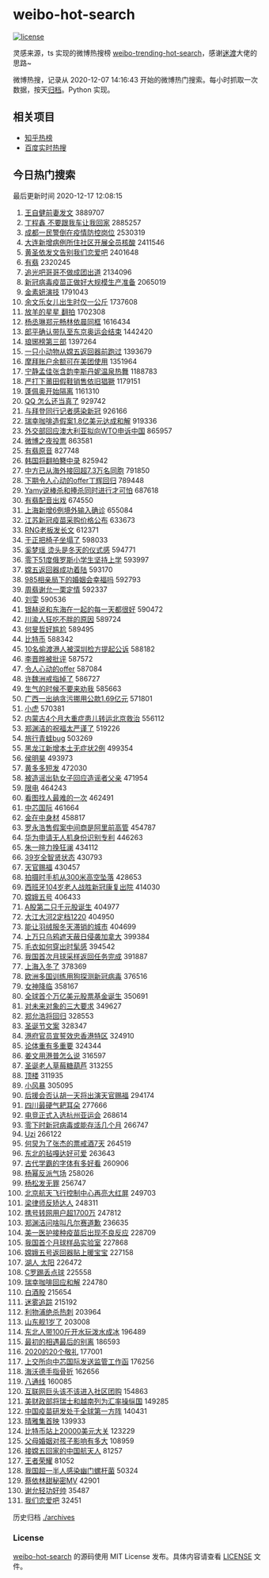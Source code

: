 # weibo-hot-search

[![license](https://img.shields.io/github/license/Arrackisarookie/weibo-hot-search)](https://github.com/Arrackisarookie/weibo-hot-search/blob/master/LICENSE)

灵感来源，ts 实现的微博热搜榜 [weibo-trending-hot-search](https://github.com/justjavac/weibo-trending-hot-search)，感谢[迷渡](https://github.com/justjavac)大佬的思路~

微博热搜，记录从 2020-12-07 14:16:43 开始的微博热门搜索。每小时抓取一次数据，按天[归档](./archives)。Python 实现。

## 相关项目
+ [知乎热榜](https://github.com/Arrackisarookie/zhihu-top-search)
+ [百度实时热搜](https://github.com/Arrackisarookie/baidu-hot-search)

## 今日热门搜索

<!-- Rank Begin -->

最后更新时间 2020-12-17 12:08:15

1. [王自健前妻发文](https://s.weibo.com/weibo?q=%E7%8E%8B%E8%87%AA%E5%81%A5%E5%89%8D%E5%A6%BB%E5%8F%91%E6%96%87&Refer=top) 3889707
1. [丁程鑫 不要跟我车让我回家](https://s.weibo.com/weibo?q=%E4%B8%81%E7%A8%8B%E9%91%AB%20%E4%B8%8D%E8%A6%81%E8%B7%9F%E6%88%91%E8%BD%A6%E8%AE%A9%E6%88%91%E5%9B%9E%E5%AE%B6&Refer=top) 2885257
1. [成都一民警倒在疫情防控岗位](https://s.weibo.com/weibo?q=%23%E6%88%90%E9%83%BD%E4%B8%80%E6%B0%91%E8%AD%A6%E5%80%92%E5%9C%A8%E7%96%AB%E6%83%85%E9%98%B2%E6%8E%A7%E5%B2%97%E4%BD%8D%23&Refer=top) 2530319
1. [大连新增病例所住社区开展全员核酸](https://s.weibo.com/weibo?q=%23%E5%A4%A7%E8%BF%9E%E6%96%B0%E5%A2%9E%E7%97%85%E4%BE%8B%E6%89%80%E4%BD%8F%E7%A4%BE%E5%8C%BA%E5%BC%80%E5%B1%95%E5%85%A8%E5%91%98%E6%A0%B8%E9%85%B8%23&Refer=top) 2411546
1. [黄圣依发文告别我们恋爱吧](https://s.weibo.com/weibo?q=%23%E9%BB%84%E5%9C%A3%E4%BE%9D%E5%8F%91%E6%96%87%E5%91%8A%E5%88%AB%E6%88%91%E4%BB%AC%E6%81%8B%E7%88%B1%E5%90%A7%23&Refer=top) 2401648
1. [有翡](https://s.weibo.com/weibo?q=%E6%9C%89%E7%BF%A1&Refer=top) 2320245
1. [追光吧哥哥不做成团出道](https://s.weibo.com/weibo?q=%23%E8%BF%BD%E5%85%89%E5%90%A7%E5%93%A5%E5%93%A5%E4%B8%8D%E5%81%9A%E6%88%90%E5%9B%A2%E5%87%BA%E9%81%93%23&Refer=top) 2134096
1. [新冠病毒疫苗正做好大规模生产准备](https://s.weibo.com/weibo?q=%23%E6%96%B0%E5%86%A0%E7%97%85%E6%AF%92%E7%96%AB%E8%8B%97%E6%AD%A3%E5%81%9A%E5%A5%BD%E5%A4%A7%E8%A7%84%E6%A8%A1%E7%94%9F%E4%BA%A7%E5%87%86%E5%A4%87%23&Refer=top) 2065019
1. [金素妍演技](https://s.weibo.com/weibo?q=%E9%87%91%E7%B4%A0%E5%A6%8D%E6%BC%94%E6%8A%80&Refer=top) 1791043
1. [余文乐女儿出生时仅一公斤](https://s.weibo.com/weibo?q=%E4%BD%99%E6%96%87%E4%B9%90%E5%A5%B3%E5%84%BF%E5%87%BA%E7%94%9F%E6%97%B6%E4%BB%85%E4%B8%80%E5%85%AC%E6%96%A4&Refer=top) 1737608
1. [放羊的星星 翻拍](https://s.weibo.com/weibo?q=%E6%94%BE%E7%BE%8A%E7%9A%84%E6%98%9F%E6%98%9F%20%E7%BF%BB%E6%8B%8D&Refer=top) 1702308
1. [杨丞琳郑元畅林依晨同框](https://s.weibo.com/weibo?q=%23%E6%9D%A8%E4%B8%9E%E7%90%B3%E9%83%91%E5%85%83%E7%95%85%E6%9E%97%E4%BE%9D%E6%99%A8%E5%90%8C%E6%A1%86%23&Refer=top) 1616434
1. [郎平确认带队至东京奥运会结束](https://s.weibo.com/weibo?q=%23%E9%83%8E%E5%B9%B3%E7%A1%AE%E8%AE%A4%E5%B8%A6%E9%98%9F%E8%87%B3%E4%B8%9C%E4%BA%AC%E5%A5%A5%E8%BF%90%E4%BC%9A%E7%BB%93%E6%9D%9F%23&Refer=top) 1442420
1. [琅琊榜第三部](https://s.weibo.com/weibo?q=%23%E7%90%85%E7%90%8A%E6%A6%9C%E7%AC%AC%E4%B8%89%E9%83%A8%23&Refer=top) 1397264
1. [一只小动物从嫦五返回器前跑过](https://s.weibo.com/weibo?q=%23%E4%B8%80%E5%8F%AA%E5%B0%8F%E5%8A%A8%E7%89%A9%E4%BB%8E%E5%AB%A6%E4%BA%94%E8%BF%94%E5%9B%9E%E5%99%A8%E5%89%8D%E8%B7%91%E8%BF%87%23&Refer=top) 1393679
1. [摩拜账户余额可在美团使用](https://s.weibo.com/weibo?q=%E6%91%A9%E6%8B%9C%E8%B4%A6%E6%88%B7%E4%BD%99%E9%A2%9D%E5%8F%AF%E5%9C%A8%E7%BE%8E%E5%9B%A2%E4%BD%BF%E7%94%A8&Refer=top) 1351964
1. [宁静孟佳张含韵李斯丹妮温泉热舞](https://s.weibo.com/weibo?q=%E5%AE%81%E9%9D%99%E5%AD%9F%E4%BD%B3%E5%BC%A0%E5%90%AB%E9%9F%B5%E6%9D%8E%E6%96%AF%E4%B8%B9%E5%A6%AE%E6%B8%A9%E6%B3%89%E7%83%AD%E8%88%9E&Refer=top) 1188783
1. [严打下莆田假鞋销售依旧猖獗](https://s.weibo.com/weibo?q=%23%E4%B8%A5%E6%89%93%E4%B8%8B%E8%8E%86%E7%94%B0%E5%81%87%E9%9E%8B%E9%94%80%E5%94%AE%E4%BE%9D%E6%97%A7%E7%8C%96%E7%8D%97%23&Refer=top) 1179151
1. [蓬佩奥开始隔离](https://s.weibo.com/weibo?q=%23%E8%93%AC%E4%BD%A9%E5%A5%A5%E5%BC%80%E5%A7%8B%E9%9A%94%E7%A6%BB%23&Refer=top) 1161310
1. [QQ 怎么还当真了](https://s.weibo.com/weibo?q=QQ%20%E6%80%8E%E4%B9%88%E8%BF%98%E5%BD%93%E7%9C%9F%E4%BA%86&Refer=top) 929742
1. [与拜登同行记者感染新冠](https://s.weibo.com/weibo?q=%E4%B8%8E%E6%8B%9C%E7%99%BB%E5%90%8C%E8%A1%8C%E8%AE%B0%E8%80%85%E6%84%9F%E6%9F%93%E6%96%B0%E5%86%A0&Refer=top) 926166
1. [瑞幸咖啡造假案1.8亿美元达成和解](https://s.weibo.com/weibo?q=%E7%91%9E%E5%B9%B8%E5%92%96%E5%95%A1%E9%80%A0%E5%81%87%E6%A1%881.8%E4%BA%BF%E7%BE%8E%E5%85%83%E8%BE%BE%E6%88%90%E5%92%8C%E8%A7%A3&Refer=top) 919336
1. [外交部回应澳大利亚拟向WTO申诉中国](https://s.weibo.com/weibo?q=%23%E5%A4%96%E4%BA%A4%E9%83%A8%E5%9B%9E%E5%BA%94%E6%BE%B3%E5%A4%A7%E5%88%A9%E4%BA%9A%E6%8B%9F%E5%90%91WTO%E7%94%B3%E8%AF%89%E4%B8%AD%E5%9B%BD%23&Refer=top) 865957
1. [微博之夜投票](https://s.weibo.com/weibo?q=%E5%BE%AE%E5%8D%9A%E4%B9%8B%E5%A4%9C%E6%8A%95%E7%A5%A8&Refer=top) 863581
1. [有翡原音](https://s.weibo.com/weibo?q=%E6%9C%89%E7%BF%A1%E5%8E%9F%E9%9F%B3&Refer=top) 827748
1. [韩国将翻拍簪中录](https://s.weibo.com/weibo?q=%E9%9F%A9%E5%9B%BD%E5%B0%86%E7%BF%BB%E6%8B%8D%E7%B0%AA%E4%B8%AD%E5%BD%95&Refer=top) 825942
1. [中方已从海外接回超7.3万名同胞](https://s.weibo.com/weibo?q=%23%E4%B8%AD%E6%96%B9%E5%B7%B2%E4%BB%8E%E6%B5%B7%E5%A4%96%E6%8E%A5%E5%9B%9E%E8%B6%857.3%E4%B8%87%E5%90%8D%E5%90%8C%E8%83%9E%23&Refer=top) 791850
1. [下期令人心动的offer丁辉回归](https://s.weibo.com/weibo?q=%E4%B8%8B%E6%9C%9F%E4%BB%A4%E4%BA%BA%E5%BF%83%E5%8A%A8%E7%9A%84offer%E4%B8%81%E8%BE%89%E5%9B%9E%E5%BD%92&Refer=top) 789448
1. [Yamy说棒杀和捧杀同时进行才可怕](https://s.weibo.com/weibo?q=%23Yamy%E8%AF%B4%E6%A3%92%E6%9D%80%E5%92%8C%E6%8D%A7%E6%9D%80%E5%90%8C%E6%97%B6%E8%BF%9B%E8%A1%8C%E6%89%8D%E5%8F%AF%E6%80%95%23&Refer=top) 687618
1. [有翡配音出戏](https://s.weibo.com/weibo?q=%E6%9C%89%E7%BF%A1%E9%85%8D%E9%9F%B3%E5%87%BA%E6%88%8F&Refer=top) 674550
1. [上海新增6例境外输入确诊](https://s.weibo.com/weibo?q=%E4%B8%8A%E6%B5%B7%E6%96%B0%E5%A2%9E6%E4%BE%8B%E5%A2%83%E5%A4%96%E8%BE%93%E5%85%A5%E7%A1%AE%E8%AF%8A&Refer=top) 655084
1. [江苏新冠疫苗采购价格公布](https://s.weibo.com/weibo?q=%E6%B1%9F%E8%8B%8F%E6%96%B0%E5%86%A0%E7%96%AB%E8%8B%97%E9%87%87%E8%B4%AD%E4%BB%B7%E6%A0%BC%E5%85%AC%E5%B8%83&Refer=top) 633673
1. [RNG老板发长文](https://s.weibo.com/weibo?q=RNG%E8%80%81%E6%9D%BF%E5%8F%91%E9%95%BF%E6%96%87&Refer=top) 612371
1. [于正把椅子坐塌了](https://s.weibo.com/weibo?q=%23%E4%BA%8E%E6%AD%A3%E6%8A%8A%E6%A4%85%E5%AD%90%E5%9D%90%E5%A1%8C%E4%BA%86%23&Refer=top) 598033
1. [奚梦瑶 烫头是冬天的仪式感](https://s.weibo.com/weibo?q=%E5%A5%9A%E6%A2%A6%E7%91%B6%20%E7%83%AB%E5%A4%B4%E6%98%AF%E5%86%AC%E5%A4%A9%E7%9A%84%E4%BB%AA%E5%BC%8F%E6%84%9F&Refer=top) 594771
1. [零下51度俄罗斯小学生坚持上学](https://s.weibo.com/weibo?q=%23%E9%9B%B6%E4%B8%8B51%E5%BA%A6%E4%BF%84%E7%BD%97%E6%96%AF%E5%B0%8F%E5%AD%A6%E7%94%9F%E5%9D%9A%E6%8C%81%E4%B8%8A%E5%AD%A6%23&Refer=top) 593997
1. [嫦五返回器成功着陆](https://s.weibo.com/weibo?q=%23%E5%AB%A6%E4%BA%94%E8%BF%94%E5%9B%9E%E5%99%A8%E6%88%90%E5%8A%9F%E7%9D%80%E9%99%86%23&Refer=top) 593170
1. [985相亲局下的婚姻会幸福吗](https://s.weibo.com/weibo?q=%23985%E7%9B%B8%E4%BA%B2%E5%B1%80%E4%B8%8B%E7%9A%84%E5%A9%9A%E5%A7%BB%E4%BC%9A%E5%B9%B8%E7%A6%8F%E5%90%97%23&Refer=top) 592793
1. [周翡谢允一栗定情](https://s.weibo.com/weibo?q=%23%E5%91%A8%E7%BF%A1%E8%B0%A2%E5%85%81%E4%B8%80%E6%A0%97%E5%AE%9A%E6%83%85%23&Refer=top) 592337
1. [刘雯](https://s.weibo.com/weibo?q=%E5%88%98%E9%9B%AF&Refer=top) 590536
1. [银赫说和东海在一起的每一天都很好](https://s.weibo.com/weibo?q=%23%E9%93%B6%E8%B5%AB%E8%AF%B4%E5%92%8C%E4%B8%9C%E6%B5%B7%E5%9C%A8%E4%B8%80%E8%B5%B7%E7%9A%84%E6%AF%8F%E4%B8%80%E5%A4%A9%E9%83%BD%E5%BE%88%E5%A5%BD%23&Refer=top) 590472
1. [川渝人狂吃不胖的原因](https://s.weibo.com/weibo?q=%23%E5%B7%9D%E6%B8%9D%E4%BA%BA%E7%8B%82%E5%90%83%E4%B8%8D%E8%83%96%E7%9A%84%E5%8E%9F%E5%9B%A0%23&Refer=top) 589724
1. [何旻哲好尴尬](https://s.weibo.com/weibo?q=%23%E4%BD%95%E6%97%BB%E5%93%B2%E5%A5%BD%E5%B0%B4%E5%B0%AC%23&Refer=top) 589495
1. [比特币](https://s.weibo.com/weibo?q=%E6%AF%94%E7%89%B9%E5%B8%81&Refer=top) 588342
1. [10名偷渡港人被深圳检方提起公诉](https://s.weibo.com/weibo?q=10%E5%90%8D%E5%81%B7%E6%B8%A1%E6%B8%AF%E4%BA%BA%E8%A2%AB%E6%B7%B1%E5%9C%B3%E6%A3%80%E6%96%B9%E6%8F%90%E8%B5%B7%E5%85%AC%E8%AF%89&Refer=top) 588182
1. [李晋晔被批评](https://s.weibo.com/weibo?q=%E6%9D%8E%E6%99%8B%E6%99%94%E8%A2%AB%E6%89%B9%E8%AF%84&Refer=top) 587572
1. [令人心动的offer](https://s.weibo.com/weibo?q=%E4%BB%A4%E4%BA%BA%E5%BF%83%E5%8A%A8%E7%9A%84offer&Refer=top) 587084
1. [许魏洲戒指掉了](https://s.weibo.com/weibo?q=%23%E8%AE%B8%E9%AD%8F%E6%B4%B2%E6%88%92%E6%8C%87%E6%8E%89%E4%BA%86%23&Refer=top) 586727
1. [生气的时候不要来劝我](https://s.weibo.com/weibo?q=%23%E7%94%9F%E6%B0%94%E7%9A%84%E6%97%B6%E5%80%99%E4%B8%8D%E8%A6%81%E6%9D%A5%E5%8A%9D%E6%88%91%23&Refer=top) 585663
1. [广西一出纳贪污挪用公款1.69亿元](https://s.weibo.com/weibo?q=%E5%B9%BF%E8%A5%BF%E4%B8%80%E5%87%BA%E7%BA%B3%E8%B4%AA%E6%B1%A1%E6%8C%AA%E7%94%A8%E5%85%AC%E6%AC%BE1.69%E4%BA%BF%E5%85%83&Refer=top) 571801
1. [小虎](https://s.weibo.com/weibo?q=%E5%B0%8F%E8%99%8E&Refer=top) 570381
1. [内蒙古4个月大重症患儿转运北京救治](https://s.weibo.com/weibo?q=%23%E5%86%85%E8%92%99%E5%8F%A44%E4%B8%AA%E6%9C%88%E5%A4%A7%E9%87%8D%E7%97%87%E6%82%A3%E5%84%BF%E8%BD%AC%E8%BF%90%E5%8C%97%E4%BA%AC%E6%95%91%E6%B2%BB%23&Refer=top) 556112
1. [郑渊洁的祝福太严谨了](https://s.weibo.com/weibo?q=%23%E9%83%91%E6%B8%8A%E6%B4%81%E7%9A%84%E7%A5%9D%E7%A6%8F%E5%A4%AA%E4%B8%A5%E8%B0%A8%E4%BA%86%23&Refer=top) 519226
1. [旅行青蛙bug](https://s.weibo.com/weibo?q=%E6%97%85%E8%A1%8C%E9%9D%92%E8%9B%99bug&Refer=top) 503269
1. [黑龙江新增本土无症状2例](https://s.weibo.com/weibo?q=%23%E9%BB%91%E9%BE%99%E6%B1%9F%E6%96%B0%E5%A2%9E%E6%9C%AC%E5%9C%9F%E6%97%A0%E7%97%87%E7%8A%B62%E4%BE%8B%23&Refer=top) 499354
1. [侯明昊](https://s.weibo.com/weibo?q=%E4%BE%AF%E6%98%8E%E6%98%8A&Refer=top) 493973
1. [黄多多短发](https://s.weibo.com/weibo?q=%E9%BB%84%E5%A4%9A%E5%A4%9A%E7%9F%AD%E5%8F%91&Refer=top) 472030
1. [被造谣出轨女子回应造谣者父亲](https://s.weibo.com/weibo?q=%23%E8%A2%AB%E9%80%A0%E8%B0%A3%E5%87%BA%E8%BD%A8%E5%A5%B3%E5%AD%90%E5%9B%9E%E5%BA%94%E9%80%A0%E8%B0%A3%E8%80%85%E7%88%B6%E4%BA%B2%23&Refer=top) 471954
1. [限电](https://s.weibo.com/weibo?q=%E9%99%90%E7%94%B5&Refer=top) 464243
1. [看图找人最难的一次](https://s.weibo.com/weibo?q=%23%E7%9C%8B%E5%9B%BE%E6%89%BE%E4%BA%BA%E6%9C%80%E9%9A%BE%E7%9A%84%E4%B8%80%E6%AC%A1%23&Refer=top) 462491
1. [中芯国际](https://s.weibo.com/weibo?q=%E4%B8%AD%E8%8A%AF%E5%9B%BD%E9%99%85&Refer=top) 461664
1. [金在中身材](https://s.weibo.com/weibo?q=%23%E9%87%91%E5%9C%A8%E4%B8%AD%E8%BA%AB%E6%9D%90%23&Refer=top) 458817
1. [罗永浩售假案中间商是阿里前高管](https://s.weibo.com/weibo?q=%23%E7%BD%97%E6%B0%B8%E6%B5%A9%E5%94%AE%E5%81%87%E6%A1%88%E4%B8%AD%E9%97%B4%E5%95%86%E6%98%AF%E9%98%BF%E9%87%8C%E5%89%8D%E9%AB%98%E7%AE%A1%23&Refer=top) 454787
1. [华为申请无人机身份识别专利](https://s.weibo.com/weibo?q=%E5%8D%8E%E4%B8%BA%E7%94%B3%E8%AF%B7%E6%97%A0%E4%BA%BA%E6%9C%BA%E8%BA%AB%E4%BB%BD%E8%AF%86%E5%88%AB%E4%B8%93%E5%88%A9&Refer=top) 446263
1. [朱一暄力挽狂澜](https://s.weibo.com/weibo?q=%23%E6%9C%B1%E4%B8%80%E6%9A%84%E5%8A%9B%E6%8C%BD%E7%8B%82%E6%BE%9C%23&Refer=top) 434112
1. [39岁全智贤状态](https://s.weibo.com/weibo?q=39%E5%B2%81%E5%85%A8%E6%99%BA%E8%B4%A4%E7%8A%B6%E6%80%81&Refer=top) 430793
1. [天官赐福](https://s.weibo.com/weibo?q=%E5%A4%A9%E5%AE%98%E8%B5%90%E7%A6%8F&Refer=top) 430457
1. [拍摄时手机从300米高空坠落](https://s.weibo.com/weibo?q=%E6%8B%8D%E6%91%84%E6%97%B6%E6%89%8B%E6%9C%BA%E4%BB%8E300%E7%B1%B3%E9%AB%98%E7%A9%BA%E5%9D%A0%E8%90%BD&Refer=top) 428653
1. [西班牙104岁老人战胜新冠康复出院](https://s.weibo.com/weibo?q=%23%E8%A5%BF%E7%8F%AD%E7%89%99104%E5%B2%81%E8%80%81%E4%BA%BA%E6%88%98%E8%83%9C%E6%96%B0%E5%86%A0%E5%BA%B7%E5%A4%8D%E5%87%BA%E9%99%A2%23&Refer=top) 414030
1. [嫦娥五号](https://s.weibo.com/weibo?q=%23%E5%AB%A6%E5%A8%A5%E4%BA%94%E5%8F%B7%23&Refer=top) 406433
1. [A股第二只千元股诞生](https://s.weibo.com/weibo?q=%23A%E8%82%A1%E7%AC%AC%E4%BA%8C%E5%8F%AA%E5%8D%83%E5%85%83%E8%82%A1%E8%AF%9E%E7%94%9F%23&Refer=top) 404977
1. [大江大河2定档1220](https://s.weibo.com/weibo?q=%23%E5%A4%A7%E6%B1%9F%E5%A4%A7%E6%B2%B32%E5%AE%9A%E6%A1%A31220%23&Refer=top) 404950
1. [能让羽绒服冬天滞销的城市](https://s.weibo.com/weibo?q=%23%E8%83%BD%E8%AE%A9%E7%BE%BD%E7%BB%92%E6%9C%8D%E5%86%AC%E5%A4%A9%E6%BB%9E%E9%94%80%E7%9A%84%E5%9F%8E%E5%B8%82%23&Refer=top) 404699
1. [上万只乌鸦遮天蔽日侵袭加拿大](https://s.weibo.com/weibo?q=%E4%B8%8A%E4%B8%87%E5%8F%AA%E4%B9%8C%E9%B8%A6%E9%81%AE%E5%A4%A9%E8%94%BD%E6%97%A5%E4%BE%B5%E8%A2%AD%E5%8A%A0%E6%8B%BF%E5%A4%A7&Refer=top) 399384
1. [毛衣如何穿出时髦感](https://s.weibo.com/weibo?q=%23%E6%AF%9B%E8%A1%A3%E5%A6%82%E4%BD%95%E7%A9%BF%E5%87%BA%E6%97%B6%E9%AB%A6%E6%84%9F%23&Refer=top) 394542
1. [我国首次月球采样返回任务完成](https://s.weibo.com/weibo?q=%23%E6%88%91%E5%9B%BD%E9%A6%96%E6%AC%A1%E6%9C%88%E7%90%83%E9%87%87%E6%A0%B7%E8%BF%94%E5%9B%9E%E4%BB%BB%E5%8A%A1%E5%AE%8C%E6%88%90%23&Refer=top) 391887
1. [上海入冬了](https://s.weibo.com/weibo?q=%23%E4%B8%8A%E6%B5%B7%E5%85%A5%E5%86%AC%E4%BA%86%23&Refer=top) 378369
1. [欧洲多国训练用狗探测新冠病毒](https://s.weibo.com/weibo?q=%23%E6%AC%A7%E6%B4%B2%E5%A4%9A%E5%9B%BD%E8%AE%AD%E7%BB%83%E7%94%A8%E7%8B%97%E6%8E%A2%E6%B5%8B%E6%96%B0%E5%86%A0%E7%97%85%E6%AF%92%23&Refer=top) 376516
1. [女神降临](https://s.weibo.com/weibo?q=%E5%A5%B3%E7%A5%9E%E9%99%8D%E4%B8%B4&Refer=top) 358167
1. [全球首个万亿美元股票基金诞生](https://s.weibo.com/weibo?q=%E5%85%A8%E7%90%83%E9%A6%96%E4%B8%AA%E4%B8%87%E4%BA%BF%E7%BE%8E%E5%85%83%E8%82%A1%E7%A5%A8%E5%9F%BA%E9%87%91%E8%AF%9E%E7%94%9F&Refer=top) 350691
1. [对未来对象的三大要求](https://s.weibo.com/weibo?q=%23%E5%AF%B9%E6%9C%AA%E6%9D%A5%E5%AF%B9%E8%B1%A1%E7%9A%84%E4%B8%89%E5%A4%A7%E8%A6%81%E6%B1%82%23&Refer=top) 349627
1. [郑允浩将回归](https://s.weibo.com/weibo?q=%E9%83%91%E5%85%81%E6%B5%A9%E5%B0%86%E5%9B%9E%E5%BD%92&Refer=top) 328553
1. [圣诞节文案](https://s.weibo.com/weibo?q=%23%E5%9C%A3%E8%AF%9E%E8%8A%82%E6%96%87%E6%A1%88%23&Refer=top) 328347
1. [港府官员宣誓效忠香港特区](https://s.weibo.com/weibo?q=%E6%B8%AF%E5%BA%9C%E5%AE%98%E5%91%98%E5%AE%A3%E8%AA%93%E6%95%88%E5%BF%A0%E9%A6%99%E6%B8%AF%E7%89%B9%E5%8C%BA&Refer=top) 324910
1. [论体重有多重要](https://s.weibo.com/weibo?q=%23%E8%AE%BA%E4%BD%93%E9%87%8D%E6%9C%89%E5%A4%9A%E9%87%8D%E8%A6%81%23&Refer=top) 324344
1. [姜文用港普怎么说](https://s.weibo.com/weibo?q=%23%E5%A7%9C%E6%96%87%E7%94%A8%E6%B8%AF%E6%99%AE%E6%80%8E%E4%B9%88%E8%AF%B4%23&Refer=top) 316597
1. [圣诞老人草莓糖葫芦](https://s.weibo.com/weibo?q=%23%E5%9C%A3%E8%AF%9E%E8%80%81%E4%BA%BA%E8%8D%89%E8%8E%93%E7%B3%96%E8%91%AB%E8%8A%A6%23&Refer=top) 313255
1. [顶楼](https://s.weibo.com/weibo?q=%E9%A1%B6%E6%A5%BC&Refer=top) 311935
1. [小风暴](https://s.weibo.com/weibo?q=%E5%B0%8F%E9%A3%8E%E6%9A%B4&Refer=top) 305095
1. [后援会否认胡一天将出演天官赐福](https://s.weibo.com/weibo?q=%23%E5%90%8E%E6%8F%B4%E4%BC%9A%E5%90%A6%E8%AE%A4%E8%83%A1%E4%B8%80%E5%A4%A9%E5%B0%86%E5%87%BA%E6%BC%94%E5%A4%A9%E5%AE%98%E8%B5%90%E7%A6%8F%23&Refer=top) 294174
1. [四川最硬气耙耳朵](https://s.weibo.com/weibo?q=%23%E5%9B%9B%E5%B7%9D%E6%9C%80%E7%A1%AC%E6%B0%94%E8%80%99%E8%80%B3%E6%9C%B5%23&Refer=top) 277666
1. [电竞正式入选杭州亚运会](https://s.weibo.com/weibo?q=%23%E7%94%B5%E7%AB%9E%E6%AD%A3%E5%BC%8F%E5%85%A5%E9%80%89%E6%9D%AD%E5%B7%9E%E4%BA%9A%E8%BF%90%E4%BC%9A%23&Refer=top) 268614
1. [零下时新冠病毒或能存活几个月](https://s.weibo.com/weibo?q=%23%E9%9B%B6%E4%B8%8B%E6%97%B6%E6%96%B0%E5%86%A0%E7%97%85%E6%AF%92%E6%88%96%E8%83%BD%E5%AD%98%E6%B4%BB%E5%87%A0%E4%B8%AA%E6%9C%88%23&Refer=top) 266747
1. [Uzi](https://s.weibo.com/weibo?q=Uzi&Refer=top) 266122
1. [何炅为了张杰的票戒酒7天](https://s.weibo.com/weibo?q=%23%E4%BD%95%E7%82%85%E4%B8%BA%E4%BA%86%E5%BC%A0%E6%9D%B0%E7%9A%84%E7%A5%A8%E6%88%92%E9%85%927%E5%A4%A9%23&Refer=top) 264519
1. [东北的毡嘎达好可爱](https://s.weibo.com/weibo?q=%23%E4%B8%9C%E5%8C%97%E7%9A%84%E6%AF%A1%E5%98%8E%E8%BE%BE%E5%A5%BD%E5%8F%AF%E7%88%B1%23&Refer=top) 263643
1. [古代学霸的字体有多好看](https://s.weibo.com/weibo?q=%23%E5%8F%A4%E4%BB%A3%E5%AD%A6%E9%9C%B8%E7%9A%84%E5%AD%97%E4%BD%93%E6%9C%89%E5%A4%9A%E5%A5%BD%E7%9C%8B%23&Refer=top) 260906
1. [杨幂反派气场](https://s.weibo.com/weibo?q=%23%E6%9D%A8%E5%B9%82%E5%8F%8D%E6%B4%BE%E6%B0%94%E5%9C%BA%23&Refer=top) 258026
1. [杨松发无罪](https://s.weibo.com/weibo?q=%23%E6%9D%A8%E6%9D%BE%E5%8F%91%E6%97%A0%E7%BD%AA%23&Refer=top) 256747
1. [北京航天飞行控制中心再亮大红屏](https://s.weibo.com/weibo?q=%23%E5%8C%97%E4%BA%AC%E8%88%AA%E5%A4%A9%E9%A3%9E%E8%A1%8C%E6%8E%A7%E5%88%B6%E4%B8%AD%E5%BF%83%E5%86%8D%E4%BA%AE%E5%A4%A7%E7%BA%A2%E5%B1%8F%23&Refer=top) 249703
1. [梁律师反矫达人](https://s.weibo.com/weibo?q=%23%E6%A2%81%E5%BE%8B%E5%B8%88%E5%8F%8D%E7%9F%AB%E8%BE%BE%E4%BA%BA%23&Refer=top) 248311
1. [携号转网用户超1700万](https://s.weibo.com/weibo?q=%23%E6%90%BA%E5%8F%B7%E8%BD%AC%E7%BD%91%E7%94%A8%E6%88%B7%E8%B6%851700%E4%B8%87%23&Refer=top) 247812
1. [郑渊洁问啥叫凡尔赛道歉](https://s.weibo.com/weibo?q=%23%E9%83%91%E6%B8%8A%E6%B4%81%E9%97%AE%E5%95%A5%E5%8F%AB%E5%87%A1%E5%B0%94%E8%B5%9B%E9%81%93%E6%AD%89%23&Refer=top) 236635
1. [美一医护接种疫苗后出现不良反应](https://s.weibo.com/weibo?q=%23%E7%BE%8E%E4%B8%80%E5%8C%BB%E6%8A%A4%E6%8E%A5%E7%A7%8D%E7%96%AB%E8%8B%97%E5%90%8E%E5%87%BA%E7%8E%B0%E4%B8%8D%E8%89%AF%E5%8F%8D%E5%BA%94%23&Refer=top) 228709
1. [我国首个月球样品实验室](https://s.weibo.com/weibo?q=%23%E6%88%91%E5%9B%BD%E9%A6%96%E4%B8%AA%E6%9C%88%E7%90%83%E6%A0%B7%E5%93%81%E5%AE%9E%E9%AA%8C%E5%AE%A4%23&Refer=top) 227868
1. [嫦娥五号返回器贴上暖宝宝](https://s.weibo.com/weibo?q=%23%E5%AB%A6%E5%A8%A5%E4%BA%94%E5%8F%B7%E8%BF%94%E5%9B%9E%E5%99%A8%E8%B4%B4%E4%B8%8A%E6%9A%96%E5%AE%9D%E5%AE%9D%23&Refer=top) 227158
1. [湖人 太阳](https://s.weibo.com/weibo?q=%E6%B9%96%E4%BA%BA%20%E5%A4%AA%E9%98%B3&Refer=top) 226472
1. [C罗踢丢点球](https://s.weibo.com/weibo?q=%23C%E7%BD%97%E8%B8%A2%E4%B8%A2%E7%82%B9%E7%90%83%23&Refer=top) 225558
1. [瑞幸咖啡回应和解](https://s.weibo.com/weibo?q=%E7%91%9E%E5%B9%B8%E5%92%96%E5%95%A1%E5%9B%9E%E5%BA%94%E5%92%8C%E8%A7%A3&Refer=top) 224780
1. [白酒股](https://s.weibo.com/weibo?q=%E7%99%BD%E9%85%92%E8%82%A1&Refer=top) 215654
1. [迷雾追踪](https://s.weibo.com/weibo?q=%23%E8%BF%B7%E9%9B%BE%E8%BF%BD%E8%B8%AA%23&Refer=top) 215192
1. [利物浦绝杀热刺](https://s.weibo.com/weibo?q=%E5%88%A9%E7%89%A9%E6%B5%A6%E7%BB%9D%E6%9D%80%E7%83%AD%E5%88%BA&Refer=top) 203964
1. [山东舰1岁了](https://s.weibo.com/weibo?q=%23%E5%B1%B1%E4%B8%9C%E8%88%B01%E5%B2%81%E4%BA%86%23&Refer=top) 203008
1. [东北人带100斤开水玩泼水成冰](https://s.weibo.com/weibo?q=%23%E4%B8%9C%E5%8C%97%E4%BA%BA%E5%B8%A6100%E6%96%A4%E5%BC%80%E6%B0%B4%E7%8E%A9%E6%B3%BC%E6%B0%B4%E6%88%90%E5%86%B0%23&Refer=top) 196489
1. [最初的相遇最后的别离](https://s.weibo.com/weibo?q=%E6%9C%80%E5%88%9D%E7%9A%84%E7%9B%B8%E9%81%87%E6%9C%80%E5%90%8E%E7%9A%84%E5%88%AB%E7%A6%BB&Refer=top) 186593
1. [2020的20个敬礼](https://s.weibo.com/weibo?q=2020%E7%9A%8420%E4%B8%AA%E6%95%AC%E7%A4%BC&Refer=top) 177001
1. [上交所向中芯国际发送监管工作函](https://s.weibo.com/weibo?q=%23%E4%B8%8A%E4%BA%A4%E6%89%80%E5%90%91%E4%B8%AD%E8%8A%AF%E5%9B%BD%E9%99%85%E5%8F%91%E9%80%81%E7%9B%91%E7%AE%A1%E5%B7%A5%E4%BD%9C%E5%87%BD%23&Refer=top) 176256
1. [海沃德手指骨折](https://s.weibo.com/weibo?q=%E6%B5%B7%E6%B2%83%E5%BE%B7%E6%89%8B%E6%8C%87%E9%AA%A8%E6%8A%98&Refer=top) 162656
1. [八通线](https://s.weibo.com/weibo?q=%E5%85%AB%E9%80%9A%E7%BA%BF&Refer=top) 160085
1. [互联网巨头该不该进入社区团购](https://s.weibo.com/weibo?q=%23%E4%BA%92%E8%81%94%E7%BD%91%E5%B7%A8%E5%A4%B4%E8%AF%A5%E4%B8%8D%E8%AF%A5%E8%BF%9B%E5%85%A5%E7%A4%BE%E5%8C%BA%E5%9B%A2%E8%B4%AD%23&Refer=top) 154863
1. [美财政部将瑞士和越南列为汇率操纵国](https://s.weibo.com/weibo?q=%23%E7%BE%8E%E8%B4%A2%E6%94%BF%E9%83%A8%E5%B0%86%E7%91%9E%E5%A3%AB%E5%92%8C%E8%B6%8A%E5%8D%97%E5%88%97%E4%B8%BA%E6%B1%87%E7%8E%87%E6%93%8D%E7%BA%B5%E5%9B%BD%23&Refer=top) 149285
1. [中国疫苗研发处于全球第一方阵](https://s.weibo.com/weibo?q=%23%E4%B8%AD%E5%9B%BD%E7%96%AB%E8%8B%97%E7%A0%94%E5%8F%91%E5%A4%84%E4%BA%8E%E5%85%A8%E7%90%83%E7%AC%AC%E4%B8%80%E6%96%B9%E9%98%B5%23&Refer=top) 140431
1. [晴雅集首映](https://s.weibo.com/weibo?q=%E6%99%B4%E9%9B%85%E9%9B%86%E9%A6%96%E6%98%A0&Refer=top) 139933
1. [比特币站上20000美元大关](https://s.weibo.com/weibo?q=%E6%AF%94%E7%89%B9%E5%B8%81%E7%AB%99%E4%B8%8A20000%E7%BE%8E%E5%85%83%E5%A4%A7%E5%85%B3&Refer=top) 123229
1. [父母婚姻对孩子影响有多大](https://s.weibo.com/weibo?q=%23%E7%88%B6%E6%AF%8D%E5%A9%9A%E5%A7%BB%E5%AF%B9%E5%AD%A9%E5%AD%90%E5%BD%B1%E5%93%8D%E6%9C%89%E5%A4%9A%E5%A4%A7%23&Refer=top) 108959
1. [接嫦五回家的中国航天人](https://s.weibo.com/weibo?q=%23%E6%8E%A5%E5%AB%A6%E4%BA%94%E5%9B%9E%E5%AE%B6%E7%9A%84%E4%B8%AD%E5%9B%BD%E8%88%AA%E5%A4%A9%E4%BA%BA%23&Refer=top) 81257
1. [王者荣耀](https://s.weibo.com/weibo?q=%E7%8E%8B%E8%80%85%E8%8D%A3%E8%80%80&Refer=top) 81052
1. [我国超一半人感染幽门螺杆菌](https://s.weibo.com/weibo?q=%23%E6%88%91%E5%9B%BD%E8%B6%85%E4%B8%80%E5%8D%8A%E4%BA%BA%E6%84%9F%E6%9F%93%E5%B9%BD%E9%97%A8%E8%9E%BA%E6%9D%86%E8%8F%8C%23&Refer=top) 50324
1. [蔡依林甜秘密MV](https://s.weibo.com/weibo?q=%23%E8%94%A1%E4%BE%9D%E6%9E%97%E7%94%9C%E7%A7%98%E5%AF%86MV%23&Refer=top) 42901
1. [谢允轻功好帅](https://s.weibo.com/weibo?q=%23%E8%B0%A2%E5%85%81%E8%BD%BB%E5%8A%9F%E5%A5%BD%E5%B8%85%23&Refer=top) 35487
1. [我们恋爱吧](https://s.weibo.com/weibo?q=%E6%88%91%E4%BB%AC%E6%81%8B%E7%88%B1%E5%90%A7&Refer=top) 32451
<!-- Rank End -->

历史归档 [./archives](./archives)

### License

[weibo-hot-search](https://github.com/Arrackisarookie/weibo-hot-search) 的源码使用 MIT License 发布。具体内容请查看 [LICENSE](./LICENSE) 文件。
